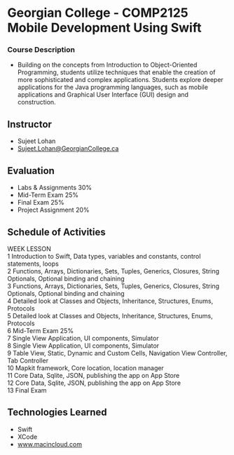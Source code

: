 Georgian College - COMP2125 Mobile Development Using Swift
=====

### Course Description
  * Building on the concepts from Introduction to Object-Oriented Programming, students utilize techniques that enable the creation of more sophisticated and complex applications. Students explore deeper applications for the Java programming languages, such as mobile applications and Graphical User Interface (GUI) design and construction.

## Instructor
  * Sujeet Lohan
  * Sujeet.Lohan@GeorgianCollege.ca
 
## Evaluation
  * Labs & Assignments 30%
  * Mid-Term Exam 25%
  * Final Exam 25%
  * Project Assignment 20%


## Schedule of Activities  
WEEK  LESSON  
1     Introduction to Swift, Data types, variables and constants, control statements, loops  
2     Functions, Arrays, Dictionaries, Sets, Tuples, Generics, Closures, String Optionals, Optional binding and chaining  
3     Functions, Arrays, Dictionaries, Sets, Tuples, Generics, Closures, String Optionals, Optional binding and chaining   
4     Detailed look at Classes and Objects, Inheritance, Structures, Enums, Protocols   
5     Detailed look at Classes and Objects, Inheritance, Structures, Enums, Protocols   
6     Mid-Term Exam 25%  
7     Single View Application, UI components, Simulator  
8     Single View Application, UI components, Simulator  
9     Table View, Static, Dynamic and Custom Cells, Navigation View Controller, Tab Controller  
10    Mapkit framework, Core location, location manager   
11    Core Data, Sqlite, JSON, publishing the app on App Store  
12    Core Data, Sqlite, JSON, publishing the app on App Store  
13    Final Exam


## Technologies Learned
- Swift
- XCode
- www.macincloud.com
